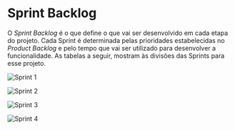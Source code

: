 # Sprint Backlog

O _Sprint Backlog_ é o que define o que vai ser desenvolvido em cada etapa do projeto. Cada Sprint é determinada pelas prioridades estabelecidas no _Product Backlog_ e pelo tempo que vai ser utilizado para desenvolver a funcionalidade. 
As tabelas a seguir, mostram às divisões das Sprints para esse projeto.

![Sprint 1](https://user-images.githubusercontent.com/11911334/58716751-18777a00-83a0-11e9-8a82-e990276570a1.png)

![Sprint 2](https://user-images.githubusercontent.com/11911334/58716776-2af1b380-83a0-11e9-996a-1024a081e25c.png)

![Sprint 3](https://user-images.githubusercontent.com/11911334/58716833-46f55500-83a0-11e9-96ba-966ec918ee23.png)

![Sprint 4](https://user-images.githubusercontent.com/11911334/58716858-54124400-83a0-11e9-9585-ed59d267c101.png)
